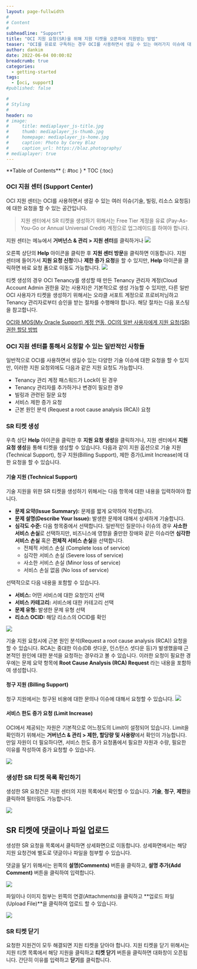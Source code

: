 ```yaml
---
layout: page-fullwidth
#
# Content
#
subheadline: "Support"
title: "OCI 지원 요청(SR)을 위해 지원 티켓을 오픈하여 지원받는 방법"
teaser: "OCI를 유료로 구독하는 경우 OCI를 사용하면서 생길 수 있는 여러가지 이슈에 대한 지원을 받을 수 있습니다. 이번 포스팅을 통해서 OCI에서 지원 티켓을 생성하여 지원받는 방법에 대해서 설명합니다."
author: dankim
date: 2022-06-04 00:00:02
breadcrumb: true
categories:
  - getting-started
tags:
  - [oci, support]
#published: false

#
# Styling
#
header: no
# image:
#     title: mediaplayer_js-title.jpg
#     thumb: mediaplayer_js-thumb.jpg
#     homepage: mediaplayer_js-home.jpg
#     caption: Photo by Corey Blaz
#     caption_url: https://blaz.photography/
# mediaplayer: true
---
```


<div class="panel radius" markdown="1">
**Table of Contents**
{: #toc }
*  TOC
{:toc}
</div>

### OCI 지원 센터 (Support Center)
OCI 지원 센터는 OCI를 사용하면서 생길 수 있는 여러 이슈(기술, 빌링, 리소스 요청등)에 대한 요청을 할 수 있는 공간입니다.

> 지원 센터에서 SR 티켓을 생성하기 위해서는 Free Tier 계정을 유료 (Pay-As-You-Go or Annual Universal Credit) 계정으로 업그레이드를 하여야 합니다.

지원 센터는 메뉴에서 **거버넌스 & 관리 > 지원 센터**를 클릭하거나
![](/assets/img/getting-started/2022/open-support-ticket-1.png " ")

오른쪽 상단의 **Help** 아이콘을 클릭한 후 **지원 센터 방문**을 클릭하면 이동합니다. 지원 센터에 들어가서 **지원 요청 신청**이나 **제한 증가 요청**을 할 수 있지만, **Help** 아이콘을 클릭하면 바로 요청 폼으로 이동도 가능합니다.
![](/assets/img/getting-started/2022/open-support-ticket-2.png " ")

티켓 생성의 경우 OCI Tenancy를 생성할 때 만든 Tenancy 관리자 계정(Cloud Account Admin 권한을 갖는 사용자)은 기본적으로 생성 가능할 수 있지만, 다른 일반 OCI 사용자가 티켓을 생성하기 위해서는 오라클 서포트 계정으로 프로비저닝하고 Tenancy 관리자로부터 승인을 받는 절차를 수행해야 합니다. 해당 절차는 다음 포스팅을 참고합니다.

[OCI와 MOS(My Oracle Support) 계정 연동, OCI의 일반 사용자에게 지원 요청(SR) 권한 할당 방법](https://team-okitoki.github.io/getting-started/configuring-support-account/)

### OCI 지원 센터를 통해서 요청할 수 있는 일반적인 사항들
일반적으로 OCI를 사용하면서 생길수 있는 다양한 기술 이슈에 대한 요청을 할 수 있지만, 이러한 지원 요청외에도 다음과 같은 지원 요청도 가능합니다.
* Tenancy 관리 계정 패스워드가 Lock이 된 경우
* Tenancy 관리자를 추가하거나 변경이 필요한 경우
* 빌링과 관련된 질문 요청
* 서비스 제한 증가 요청
* 근본 원인 분석 (Request a root cause analysis (RCA)) 요청

### SR 티켓 생성
우측 상단 **Help** 아이콘을 클릭한 후 **지원 요청 생성**을 클릭하거나, 지원 센터에서 **지원 요청 생성**을 통해 티켓을 생성할 수 있습니다. 다음과 같이 지원 옵션으로 기술 지원(Technical Support), 청구 지원(Billing Support), 제한 증가(Limit Increase)에 대한 요청을 할 수 있습니다.

#### 기술 지원 (Technical Support)
기술 지원을 위한 SR 티켓을 생성하기 위해서는 다음 항목에 대한 내용을 입력하여야 합니다.
* **문제 요약(Issue Summary):** 문제를 짧게 요약하여 작성합니다.
* **문제 설명(Describe Your Issue):** 발생한 문제에 대해서 상세하게 기술합니다. 
* **심각도 수준:** 다음 항목중에서 선택합니다. 일반적인 질문이나 이슈의 경우 **사소한 서비스 손실**로 선택하지만, 비즈니스에 영향을 줄만한 장애와 같은 이슈라면 **심각한 서비스 손실** 혹은 **전체적 서비스 손실**을 선택합니다.
  * 전체적 서비스 손실 (Complete loss of service)
  * 심각한 서비스 손실 (Severe loss of service)
  * 사소한 서비스 손실 (Minor loss of service)
  * 서비스 손실 없음 (No loss of service)

선택적으로 다음 내용을 포함할 수 있습니다.
* **서비스:** 어떤 서비스에 대한 요청인지 선택
* **서비스 카테고리:** 서비스에 대한 카테고리 선택
* **문제 유형:** 발생한 문제 유형 선택
* **리소스 OCID:** 해당 리소스의 OCID를 확인

![](/assets/img/getting-started/2022/open-support-ticket-3.png " ")

기술 지원 요청시에 근본 원인 분석(Request a root cause analysis (RCA)) 요청을 할 수 있습니다. RCA는 중대한 이슈(DB 셧다운, 인스턴스 셧다운 등)가 발생했을때 근본적인 원인에 대한 분석을 요청하는 경우라고 볼 수 있습니다. 이러한 요청이 필요한 경우에는 문제 요약 항목에 **Root Cause Analysis (RCA) Request** 라는 내용을 포함하여 생성합니다.

#### 청구 지원 (Billing Support)
청구 지원에서는 청구된 비용에 대한 문의나 이슈에 대해서 요청할 수 있습니다.
![](/assets/img/getting-started/2022/open-support-ticket-4.png " ")

#### 서비스 한도 증가 요청 (Limit Increase)
OCI에서 제공되는 자원은 기본적으로 어느정도의 Limit이 설정되어 있습니다. Limit을 확인하기 위해서는 **거버넌스 & 관리 > 제한, 할당량 및 사용량**에서 확인이 가능합니다. 만일 자원이 더 필요하다면, 서비스 한도 증가 요청폼에서 필요한 자원과 수량, 필요한 이유를 작성하여 증가 요청할 수 있습니다.

![](/assets/img/getting-started/2022/open-support-ticket-5.png " ")

### 생성한 SR 티켓 목록 확인하기
생성한 SR 요청건은 지원 센터의 지원 목록에서 확인할 수 있습니다. **기술**, **청구**, **제한**을 클릭하여 필터링도 가능합니다.

![](/assets/img/getting-started/2022/open-support-ticket-6.png " ")

## SR 티켓에 댓글이나 파일 업로드
생성한 SR 요청을 목록에서 클릭하면 상세화면으로 이동합니다. 상세화면에서는 해당 지원 요청건에 별도로 댓글이나 파일을 첨부할 수 있습니다. 

댓글을 달기 위해서는 왼쪽의 **설명(Comments)** 버튼을 클릭하고, **설명 추가(Add Comment)** 버튼을 클릭하여 입력합니다. 

![](/assets/img/getting-started/2022/open-support-ticket-7.png " ")

파일이나 이미지 첨부는 왼쪽의 연결(Attachments)을 클릭하고 **업로드 파일(Upload File)**을 클릭하여 업로드 할 수 있습니다.

![](/assets/img/getting-started/2022/open-support-ticket-8.png " ")

### SR 티켓 닫기
요청한 지원건이 모두 해결되면 지원 티켓을 닫아야 합니다. 지원 티켓을 닫기 위해서는 지원 티켓 목록에서 해당 지원을 클릭하고 **티켓 닫기** 버튼을 클릭하면 대화창이 오픈됩니다. 간단히 이유를 입력하고 **닫기**를 클릭합니다.